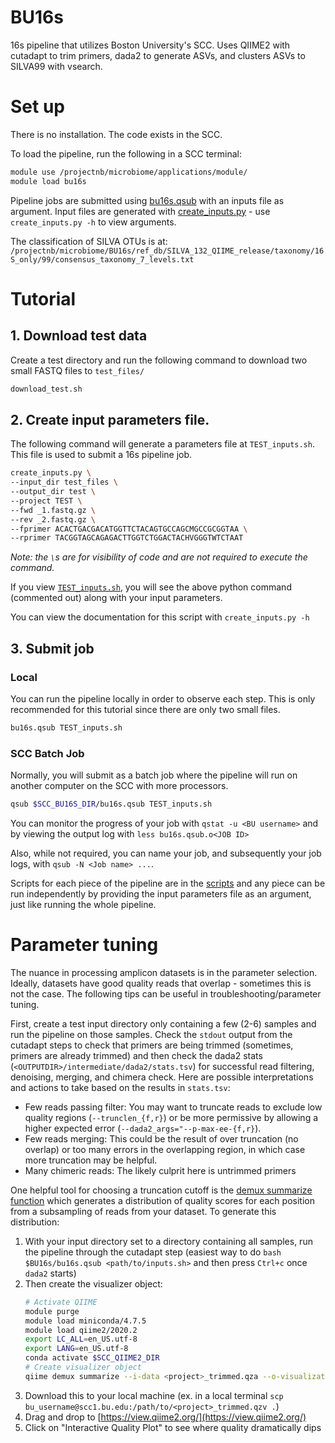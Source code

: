 # BU16s
16s pipeline that utilizes Boston University's SCC. Uses QIIME2 with cutadapt to trim primers, dada2 to generate ASVs, and clusters ASVs to SILVA99 with vsearch.

# Set up
There is no installation. The code exists in the SCC.

To load the pipeline, run the following in a SCC terminal:
```bash
module use /projectnb/microbiome/applications/module/
module load bu16s
```

Pipeline jobs are submitted using [bu16s.qsub](bu16s.qsub) with an inputs file as argument. Input files are generated with [create_inputs.py](create_inputs.py) - use `create_inputs.py -h` to view arguments.

The classification of SILVA OTUs is at: `/projectnb/microbiome/BU16s/ref_db/SILVA_132_QIIME_release/taxonomy/16S_only/99/consensus_taxonomy_7_levels.txt`
# Tutorial
## 1. Download test data
Create a test directory and run the following command to download two small FASTQ files to `test_files/`
```bash
download_test.sh
```
## 2. Create input parameters file.
The following command will generate a parameters file at `TEST_inputs.sh`. This file is used to submit a 16s pipeline job.
```bash
create_inputs.py \
--input_dir test_files \
--output_dir test \
--project TEST \
--fwd _1.fastq.gz \
--rev _2.fastq.gz \
--fprimer ACACTGACGACATGGTTCTACAGTGCCAGCMGCCGCGGTAA \
--rprimer TACGGTAGCAGAGACTTGGTCTGGACTACHVGGGTWTCTAAT
```

*Note: the `\`s are for visibility of code and are not required to execute the command.*

If you view [`TEST_inputs.sh`](TEST_inputs.sh), you will see the above python command (commented out) along with your input parameters.

You can view the documentation for this script with `create_inputs.py -h`

## 3. Submit job
### Local
You can run the pipeline locally in order to observe each step. This is only recommended for this tutorial since there are only two small files.
```bash
bu16s.qsub TEST_inputs.sh
```
### SCC Batch Job
Normally, you will submit as a batch job where the pipeline will run on another computer on the SCC with more processors.

```bash
qsub $SCC_BU16S_DIR/bu16s.qsub TEST_inputs.sh
```
You can monitor the progress of your job with `qstat -u <BU username>` and by viewing the output log with `less bu16s.qsub.o<JOB ID>`

Also, while not required, you can name your job, and subsequently your job logs, with `qsub -N <Job name> ...`.

Scripts for each piece of the pipeline are in the [scripts](scripts) and any piece can be run independently by providing the input parameters file as an argument, just like running the whole pipeline.

# Parameter tuning
The nuance in processing amplicon datasets is in the parameter selection. Ideally, datasets have good quality reads that overlap - sometimes this is not the case. The following tips can be useful in troubleshooting/parameter tuning.

First, create a test input directory only containing a few (2-6) samples and run the pipeline on those samples.
Check the `stdout` output from the cutadapt steps to check that primers are being trimmed (sometimes, primers are already trimmed) and then check the dada2 stats (`<OUTPUTDIR>/intermediate/dada2/stats.tsv`) for successful read filtering, denoising, merging, and chimera check.
Here are possible interpretations and actions to take based on the results in `stats.tsv`:

- Few reads passing filter: You may want to truncate reads to exclude low quality regions (`--trunclen_{f,r}`) or be more permissive by allowing a higher expected error (`--dada2_args="--p-max-ee-{f,r}`).
- Few reads merging: This could be the result of over truncation (no overlap) or too many errors in the overlapping region, in which case more truncation may be helpful.
- Many chimeric reads: The likely culprit here is untrimmed primers

One helpful tool for choosing a truncation cutoff is the [demux summarize function](https://docs.qiime2.org/2020.6/plugins/available/demux/summarize/) which generates a distribution of quality scores for each position from a subsampling of reads from your dataset. To generate this distribution:
1. With your input directory set to a directory containing all samples, run the pipeline through the cutadapt step (easiest way to do `bash $BU16s/bu16s.qsub <path/to/inputs.sh>` and then press `Ctrl+c` once `dada2` starts)
2. Then create the visualizer object:
    ```bash
    # Activate QIIME
    module purge
    module load miniconda/4.7.5
    module load qiime2/2020.2
    export LC_ALL=en_US.utf-8
    export LANG=en_US.utf-8
    conda activate $SCC_QIIME2_DIR
    # Create visualizer object
    qiime demux summarize --i-data <project>_trimmed.qza --o-visualization <project>_trimmed.qzv
    ```
3. Download this to your local machine (ex. in a local terminal `scp bu_username@scc1.bu.edu:/path/to/<project>_trimmed.qzv .`)
4. Drag and drop to [https://view.qiime2.org/](https://view.qiime2.org/)
5. Click on "Interactive Quality Plot" to see where quality dramatically dips
